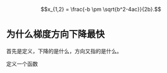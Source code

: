 <script type="text/javascript" src="http://cdn.mathjax.org/mathjax/latest/MathJax.js?config=default"></script>
$$x_{1,2} = \frac{-b \pm \sqrt{b^2-4ac}}{2b}.$$
# `为什么梯度方向下降最快`

首先是定义，下降的是什么，方向又指的是什么。

定义一个函数 

